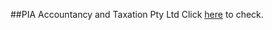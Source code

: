 ##PIA Accountancy and Taxation Pty Ltd
Click <a href="http://guangbochen.github.io/pia/">here</a> to check.
